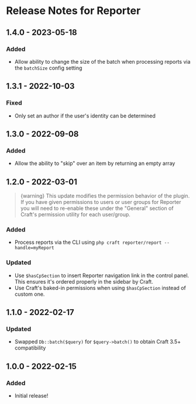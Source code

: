 # Release Notes for Reporter

## 1.4.0 - 2023-05-18

### Added
- Allow ability to change the size of the batch when processing reports via the `batchSize` config setting

## 1.3.1 - 2022-10-03

### Fixed
- Only set an author if the user's identity can be determined

## 1.3.0 - 2022-09-08

### Added
- Allow the ability to "skip" over an item by returning an empty array

## 1.2.0 - 2022-03-01

> {warning} This update modifies the permission behavior of the plugin. If you have given permissions to users or user groups for Reporter you will need to re-enable these under the "General" section of Craft's permission utility for each user/group.

### Added
- Process reports via the CLI using `php craft reporter/report --handle=myReport`

### Updated
- Use `$hasCpSection` to insert Reporter navigation link in the control panel. This ensures it's ordered properly in the sidebar by Craft.
- Use Craft's baked-in permissions when using `$hasCpSection` instead of custom one.

## 1.1.0 - 2022-02-17

### Updated
- Swapped `Db::batch($query)` for `$query->batch()` to obtain Craft 3.5+ compatibility

## 1.0.0 - 2022-02-15

### Added
- Initial release!
